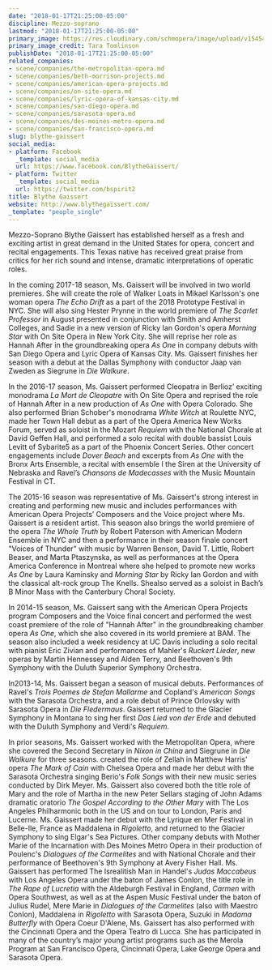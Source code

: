 ```yaml
---
date: "2018-01-17T21:25:00-05:00"
discipline: Mezzo-soprano
lastmod: "2018-01-17T21:25:00-05:00"
primary_image: https://res.cloudinary.com/schmopera/image/upload/v1545409169/media/webhook-uploads/1516242224176/19.jpg.jpg
primary_image_credit: Tara Tomlinson
publishDate: "2018-01-17T21:25:00-05:00"
related_companies:
- scene/companies/the-metropolitan-opera.md
- scene/companies/beth-morrison-projects.md
- scene/companies/american-opera-projects.md
- scene/companies/on-site-opera.md
- scene/companies/lyric-opera-of-kansas-city.md
- scene/companies/san-diego-opera.md
- scene/companies/sarasota-opera.md
- scene/companies/des-moines-metro-opera.md
- scene/companies/san-francisco-opera.md
slug: blythe-gaissert
social_media:
- platform: Facebook
  _template: social_media
  url: https://www.facebook.com/BlytheGaissert/
- platform: Twitter
  _template: social_media
  url: https://twitter.com/bspirit2
title: Blythe Gaissert
website: http://www.blythegaissert.com/
_template: "people_single"
---
```


Mezzo-Soprano Blythe Gaissert has established herself as a fresh and exciting artist in great demand in the United States for opera, concert and recital engagements. This Texas native has received great praise from critics for her rich sound and intense, dramatic interpretations of operatic roles.

In the coming 2017-18 season, Ms. Gaissert will be involved in two world premieres. She will create the role of Walker Loats in Mikael Karlsson's one woman opera *The Echo Drift* as a part of the 2018 Prototype Festival in NYC. She will also sing Hester Prynne in the world premiere of *The Scarlet Professor* in August presented in conjunction with Smith and Amherst Colleges, and Sadie in a new version of Ricky Ian Gordon's opera *Morning Star* with On Site Opera in New York City. She will reprise her role as Hannah After in the groundbreaking opera *As One* in company debuts with San Diego Opera and Lyric Opera of Kansas City. Ms. Gaissert finishes her season with a debut at the Dallas Symphony with conductor Jaap van Zweden as Siegrune in *Die Walkure*.

In the 2016-17 season, Ms. Gaissert performed Cleopatra in Berlioz’ exciting monodrama *La Mort de Cleopatre* with On Site Opera and reprised the role of Hannah After in a new production of *As One* with Opera Colorado. She  also performed Brian Schober's monodrama *White Witch* at Roulette NYC, made her Town Hall debut as a part of the Opera America New Works Forum, served as soloist in the Mozart *Requiem* with the National Chorale at David Geffen Hall, and performed a solo recital with double bassist Louis Levitt of Sybarite5 as a part of the Phoenix Concert Series. Other concert engagements include *Dover Beach* and excerpts from *As One* with the Bronx Arts Ensemble, a recital with ensemble I the Siren at the University of Nebraska and Ravel’s *Chansons de Madecasses* with the Music Mountain Festival in CT. 

The 2015-16 season was representative of Ms. Gaissert's strong interest in creating and performing new music and includes performances with American Opera Projects’ Composers and the Voice project where Ms. Gaissert is a resident artist. This season also brings the world premiere of the opera *The Whole Truth* by Robert Paterson with American Modern Ensemble in NYC and then a performance in their season finale concert "Voices of Thunder" with music by Warren Benson, David T. Little, Robert Beaser, and Marta Ptaszynska, as well as performances at the Opera America Conference in Montreal where she helped to promote new works *As One* by Laura Kaminsky and *Morning Star* by Ricky Ian Gordon and with the classical alt-rock group The Knells. Shealso served as a soloist in Bach’s B Minor Mass with the Canterbury Choral Society. 

In 2014-15 season, Ms. Gaissert sang with the American Opera Projects program Composers and the Voice final concert and performed the west coast premiere of the role of "Hannah After" in the groundbreaking chamber opera *As One*, which she also covered in its world premiere at BAM. The season also included a week residency at UC Davis including a solo recital with pianist Eric Zivian and performances of Mahler's *Ruckert Lieder*, new operas by Martin Hennessey and Alden Terry, and Beethoven's 9th Symphony with the Duluth Superior Symphony Orchestra.

In2013-14, Ms. Gaissert began a season of musical debuts. Performances of Ravel's *Trois Poemes de Stefan Mallarme* and Copland's *American Songs* with the Sarasota Orchestra, and a role debut of Prince Orlovsky with Sarasota Opera in *Die Fledermaus*. Gaissert returned to the Glacier Symphony in Montana to sing her first *Das Lied von der Erde* and debuted with the Duluth Symphony and Verdi's *Requiem*.

In prior seasons, Ms. Gaissert worked with the Metropolitan Opera, where she covered the Second Secretary in *Nixon in China* and Siegrune in *Die Walkure* for three seasons.  created the role of Zellah in Matthew Harris' opera *The Mark of Cain* with Chelsea Opera and made her debut with the Sarasota Orchestra singing Berio's *Folk Songs* with their new music series conducted by Dirk Meyer. Ms. Gaissert also covered both the title role of Mary and the role of Martha in the new Peter Sellars staging of John Adams dramatic oratorio *The Gospel According to the Other Mary* with The Los Angeles Philharmonic both in the US and on tour to London, Paris and Lucerne. Ms. Gaissert made her debut with the Lyrique en Mer Festival in Belle-Ile, France as Maddalena in *Rigoletto*, and returned to the Glacier Symphony to sing Elgar's Sea Pictures.  Other company debuts with Mother Marie of the Incarnation with Des Moines Metro Opera in their production of Poulenc's *Dialogues of the Carmelites* and with National Chorale and their performance of Beethoven's 9th Symphony at Avery Fisher Hall. Ms. Gaissert has performed The Isrealitish Man in Handel's *Judas Maccabeus* with Los Angeles Opera under the baton of James Conlon, the title role in *The Rape of Lucretia* with the Aldeburgh Festival in England, *Carmen* with Opera Southwest, as well as at the Aspen Music Festival under the baton of Julius Rudel, Mere Marie in *Dialogues of the Carmelites* (also with Maestro Conlon), Maddalena in *Rigoletto* with Sarasota Opera, Suzuki in *Madama Butterfly* with Opera Coeur D'Alene, Ms. Gaissert has also performed with the Cincinnati Opera and the Opera Teatro di Lucca. She has participated in many of the country’s major young artist programs such as the Merola Program at San Francisco Opera, Cincinnati Opera, Lake George Opera and Sarasota Opera.
